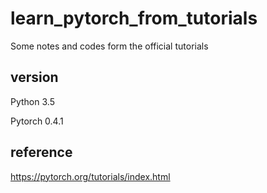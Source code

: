 # learn_pytorch_from_tutorials
Some notes and codes form the official tutorials

## version
Python 3.5

Pytorch 0.4.1

## reference
https://pytorch.org/tutorials/index.html
